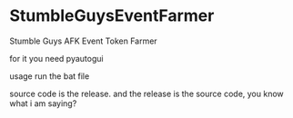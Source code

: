 # StumbleGuysEventFarmer
Stumble Guys AFK Event Token Farmer

for it you need pyautogui

usage
run the bat file


source code is the release. and the release is the source code, you know what i am saying?
